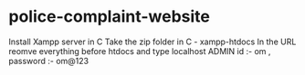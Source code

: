 # police-complaint-website
Install Xampp server in C
Take the zip folder in C - xampp-htdocs
In the URL reomve everything before htdocs and type localhost
ADMIN id :- om , password :- om@123
